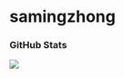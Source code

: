 # samingzhong

### GitHub Stats
<img src="https://github-readme-stats.vercel.app/api?username=samingzhong&hide_title=true&show_icons=true&icon_color=007aff&text_color=333&bg_color=ececec" />


